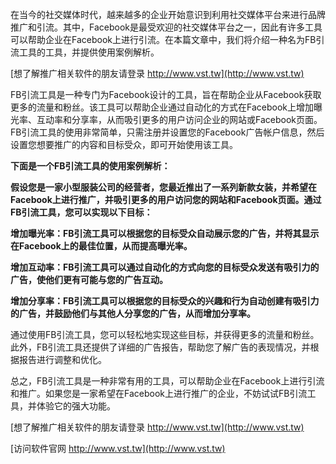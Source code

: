 在当今的社交媒体时代，越来越多的企业开始意识到利用社交媒体平台来进行品牌推广和引流。其中，Facebook是最受欢迎的社交媒体平台之一，因此有许多工具可以帮助企业在Facebook上进行引流。在本篇文章中，我们将介绍一种名为FB引流工具的工具，并提供使用案例解析。

[想了解推广相关软件的朋友请登录 http://www.vst.tw](http://www.vst.tw)

FB引流工具是一种专门为Facebook设计的工具，旨在帮助企业从Facebook获取更多的流量和粉丝。该工具可以帮助企业通过自动化的方式在Facebook上增加曝光率、互动率和分享率，从而吸引更多的用户访问企业的网站或Facebook页面。FB引流工具的使用非常简单，只需注册并设置您的Facebook广告帐户信息，然后设置您想要推广的内容和目标受众，即可开始使用该工具。

**下面是一个FB引流工具的使用案例解析：**

**假设您是一家小型服装公司的经营者，您最近推出了一系列新款女装，并希望在Facebook上进行推广，并吸引更多的用户访问您的网站和Facebook页面。通过FB引流工具，您可以实现以下目标：**

**增加曝光率：FB引流工具可以根据您的目标受众自动展示您的广告，并将其显示在Facebook上的最佳位置，从而提高曝光率。**

**增加互动率：FB引流工具可以通过自动化的方式向您的目标受众发送有吸引力的广告，使他们更有可能与您的广告互动。**

**增加分享率：FB引流工具可以根据您的目标受众的兴趣和行为自动创建有吸引力的广告，并鼓励他们与其他人分享您的广告，从而增加分享率。**

通过使用FB引流工具，您可以轻松地实现这些目标，并获得更多的流量和粉丝。此外，FB引流工具还提供了详细的广告报告，帮助您了解广告的表现情况，并根据报告进行调整和优化。

总之，FB引流工具是一种非常有用的工具，可以帮助企业在Facebook上进行引流和推广。如果您是一家希望在Facebook上进行推广的企业，不妨试试FB引流工具，并体验它的强大功能。

[想了解推广相关软件的朋友请登录 http://www.vst.tw](http://www.vst.tw)


[访问软件官网 http://www.vst.tw](http://www.vst.tw)
